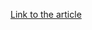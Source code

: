 [Link to the article](https://research.checkpoint.com/2025/6th-october-threat-intelligence-report/)
